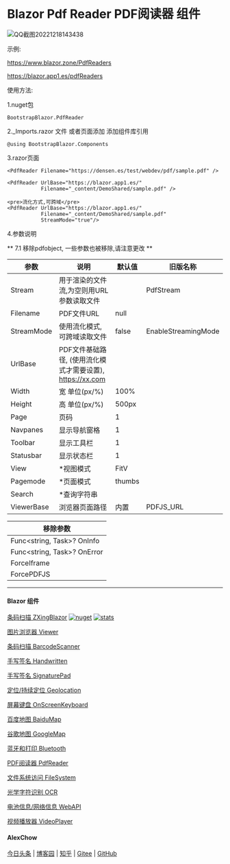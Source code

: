 # Blazor Pdf Reader PDF阅读器 组件  

![QQ截图20221218143438](https://user-images.githubusercontent.com/8428709/208301379-21e3b760-3f80-4941-9deb-1d34728ca2a5.jpg)

示例:

https://www.blazor.zone/PdfReaders

https://blazor.app1.es/pdfReaders

使用方法:

1.nuget包

```BootstrapBlazor.PdfReader```

2._Imports.razor 文件 或者页面添加 添加组件库引用

```@using BootstrapBlazor.Components```


3.razor页面
```
<PdfReader Filename="https://densen.es/test/webdev/pdf/sample.pdf" />
           
<PdfReader UrlBase="https://blazor.app1.es/"
           Filename="_content/DemoShared/sample.pdf" />

<pre>流化方式,可跨域</pre>
<PdfReader UrlBase="https://blazor.app1.es/"
           Filename="_content/DemoShared/sample.pdf" 
           StreamMode="true"/> 
```

4.参数说明 

** 7.1 移除pdfobject, 一些参数也被移除,请注意更改 **

|  参数   | 说明  | 默认值  | 旧版名称 |
|  ----  | ----  | ----  |  ----  | 
| Stream  | 用于渲染的文件流,为空则用URL参数读取文件 |  | PdfStream |
| Filename  | PDF文件URL | null | 
| StreamMode  | 使用流化模式,可跨域读取文件 | false | EnableStreamingMode |
| UrlBase  | PDF文件基础路径, (使用流化模式才需要设置),  https://xx.com |  | 
| Width  | 宽 单位(px/%) | 100% | 
| Height  | 高 单位(px/%) | 500px | 
| Page | 页码 | 1 |
| Navpanes | 显示导航窗格 | 1 |
| Toolbar | 显示工具栏 | 1 |
| Statusbar | 显示状态栏 | 1 |
| View | *视图模式 | FitV |
| Pagemode | *页面模式 | thumbs |
| Search | *查询字符串 | | 
| ViewerBase | 浏览器页面路径 | 内置 | PDFJS_URL |

| 移除参数 | 
| ----  | 
| Func<string, Task>? OnInfo | 
| Func<string, Task>? OnError | 
| ForceIframe | 
| ForcePDFJS | 

---
#### Blazor 组件

[条码扫描 ZXingBlazor](https://www.nuget.org/packages/ZXingBlazor#readme-body-tab)
[![nuget](https://img.shields.io/nuget/v/ZXingBlazor.svg?style=flat-square)](https://www.nuget.org/packages/ZXingBlazor) 
[![stats](https://img.shields.io/nuget/dt/ZXingBlazor.svg?style=flat-square)](https://www.nuget.org/stats/packages/ZXingBlazor?groupby=Version)

[图片浏览器 Viewer](https://www.nuget.org/packages/BootstrapBlazor.Viewer#readme-body-tab)
  
[条码扫描 BarcodeScanner](Densen.Component.Blazor/BarcodeScanner.md)
   
[手写签名 Handwritten](Densen.Component.Blazor/Handwritten.md)

[手写签名 SignaturePad](https://www.nuget.org/packages/BootstrapBlazor.SignaturePad#readme-body-tab)

[定位/持续定位 Geolocation](https://www.nuget.org/packages/BootstrapBlazor.Geolocation#readme-body-tab)

[屏幕键盘 OnScreenKeyboard](https://www.nuget.org/packages/BootstrapBlazor.OnScreenKeyboard#readme-body-tab)

[百度地图 BaiduMap](https://www.nuget.org/packages/BootstrapBlazor.BaiduMap#readme-body-tab)

[谷歌地图 GoogleMap](https://www.nuget.org/packages/BootstrapBlazor.Maps#readme-body-tab)

[蓝牙和打印 Bluetooth](https://www.nuget.org/packages/BootstrapBlazor.Bluetooth#readme-body-tab)

[PDF阅读器 PdfReader](https://www.nuget.org/packages/BootstrapBlazor.PdfReader#readme-body-tab)

[文件系统访问 FileSystem](https://www.nuget.org/packages/BootstrapBlazor.FileSystem#readme-body-tab)

[光学字符识别 OCR](https://www.nuget.org/packages/BootstrapBlazor.OCR#readme-body-tab)

[电池信息/网络信息 WebAPI](https://www.nuget.org/packages/BootstrapBlazor.WebAPI#readme-body-tab)

[视频播放器 VideoPlayer](https://www.nuget.org/packages/BootstrapBlazor.VideoPlayer#readme-body-tab)

#### AlexChow

[今日头条](https://www.toutiao.com/c/user/token/MS4wLjABAAAAGMBzlmgJx0rytwH08AEEY8F0wIVXB2soJXXdUP3ohAE/?) | [博客园](https://www.cnblogs.com/densen2014) | [知乎](https://www.zhihu.com/people/alex-chow-54) | [Gitee](https://gitee.com/densen2014) | [GitHub](https://github.com/densen2014)
